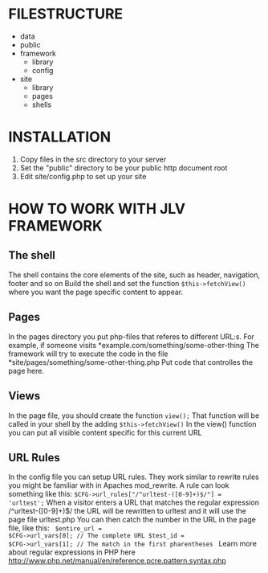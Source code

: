 FILESTRUCTURE
=============
* data
* public
* framework
  * library
  * config
* site
  * library
  * pages
  * shells


INSTALLATION
============
1.  Copy files in the src directory to your server
2.  Set the "public" directory to be your public http document root
3.  Edit site/config.php to set up your site


HOW TO WORK WITH JLV FRAMEWORK
==============================
The shell
----------
The shell contains the core elements of the site, such as header, navigation, footer and so on
Build the shell and set the function
<code>$this->fetchView()</code>
where you want the page specific content to appear. 

Pages
--------
In the pages directory you put php-files that referes to different URL:s. 
For example, if someone visits 
*example.com/something/some-other-thing
The framework will try to execute the code in the file
*site/pages/something/some-other-thing.php
Put code that controlles the page here. 

Views
--------
In the page file, you should create the function 
<code>view();</code>
That function will be called in your shell by the adding 
<code>$this->fetchView()</code>
In the view() function you can put all visible content specific for this current URL

URL Rules
--------
In the config file you can setup URL rules. They work similar to rewrite rules you 
might be familiar with in Apaches mod_rewrite. A rule can look something like this:
<code>$CFG->url_rules["/^urltest-([0-9]+)$/"] = 'urltest';</code>
When a visitor enters a URL that matches the regular expression /^urltest-([0-9]+)$/
the URL will be rewritten to urltest and it will use the page file urltest.php You
can then catch the number in the URL in the page file, like this:
<code>
    $entire_url = $CFG->url_vars[0]; // The complete URL
    $test_id = $CFG->url_vars[1]; // The match in the first pharentheses
</code>
Learn more about regular expressions in PHP here http://www.php.net/manual/en/reference.pcre.pattern.syntax.php